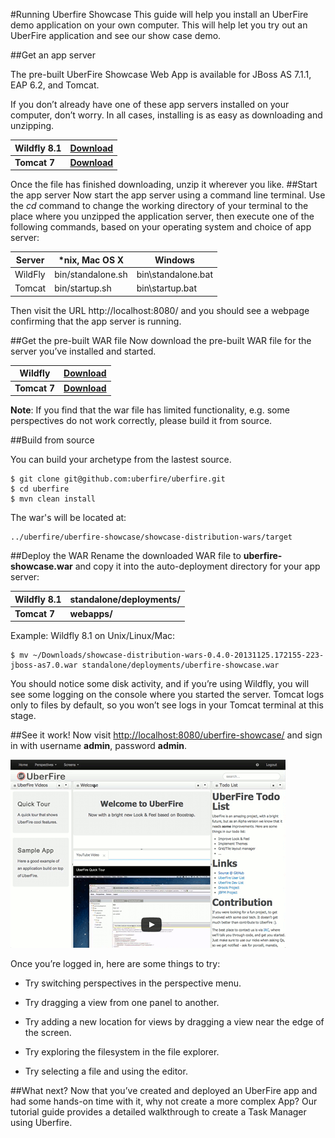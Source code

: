 #Running Uberfire Showcase
This guide will help you install an UberFire demo application on your own computer. This will help let you try out an UberFire application and see our show case demo.

##Get an app server

The pre-built UberFire Showcase Web App is available for JBoss AS 7.1.1, EAP 6.2, and Tomcat.

If you don’t already have one of these app servers installed on your computer, don’t worry. In all cases, installing is as easy as downloading and unzipping.

| Wildfly 8.1 | [Download](http://download.jboss.org/wildfly/8.1.0.Final/wildfly-8.1.0.Final.zip) |
| -- | -- |
| **Tomcat 7** | **[Download](http://tomcat.apache.org/download-70.cgi)** |


Once the file has finished downloading, unzip it wherever you like.
##Start the app server
Now start the app server using a command line terminal. Use the *cd* command to change the working directory of your terminal to the place where you unzipped the application server, then execute one of the following commands, based on your operating system and choice of app server:

|Server|	*nix, Mac OS X|	Windows|
| -- | -- | -- |
| WildFly|bin/standalone.sh| bin\standalone.bat|
| Tomcat | bin/startup.sh | bin\startup.bat|

Then visit the URL http://localhost:8080/ and you should see a webpage confirming that the app server is running.

##Get the pre-built WAR file
Now download the pre-built WAR file for the server you’ve installed and started.


| Wildfly | [Download](https://repo1.maven.org/maven2/org/uberfire/showcase-distribution-wars/0.7.0.Beta1/showcase-distribution-wars-0.7.0.Beta1-wildfly8.1.war) |
| -- | -- |
| **Tomcat 7** | **[Download](https://repo1.maven.org/maven2/org/uberfire/showcase-distribution-wars/0.7.0.Beta1/showcase-distribution-wars-0.7.0.Beta1-tomcat7.0.war)** |

**Note**: If you find that the war file has limited functionality, e.g. some perspectives do not work correctly, please build it from source.

##Build from source

You can build your archetype from the lastest source.
```
$ git clone git@github.com:uberfire/uberfire.git
$ cd uberfire
$ mvn clean install
```
The war's will be located at:
```
../uberfire/uberfire-showcase/showcase-distribution-wars/target
```

##Deploy the WAR
Rename the downloaded WAR file to **uberfire-showcase.war** and copy it into the auto-deployment directory for your app server:

| Wildfly 8.1| standalone/deployments/|
| -- | -- |
| **Tomcat 7** |**webapps/** |

Example: Wildfly 8.1 on Unix/Linux/Mac:
```
$ mv ~/Downloads/showcase-distribution-wars-0.4.0-20131125.172155-223-jboss-as7.0.war standalone/deployments/uberfire-showcase.war
```

You should notice some disk activity, and if you’re using Wildfly, you will see some logging on the console where you started the server. Tomcat logs only to files by default, so you won’t see logs in your Tomcat terminal at this stage.

##See it work!
Now visit [http://localhost:8080/uberfire-showcase/](http://localhost:8080/uberfire-showcase/) and sign in with username **admin**, password **admin**.

![dnd](drag-views.gif)

Once you’re logged in, here are some things to try:

* Try switching perspectives in the perspective menu.

* Try dragging a view from one panel to another.

* Try adding a new location for views by dragging a view near the edge of the screen.

* Try exploring the filesystem in the file explorer.

* Try selecting a file and using the editor.


##What next?
Now that you’ve created and deployed an UberFire app and had some hands-on time with it, why not create a more complex App? Our tutorial guide provides a detailed walkthrough to create a Task Manager using Uberfire.





